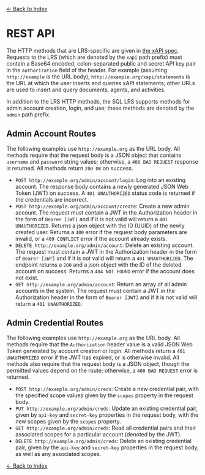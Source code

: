 [<- Back to Index](index.md)

# REST API

The HTTP methods that are LRS-specific are given in [the xAPI spec](https://github.com/adlnet/xAPI-Spec/blob/master/xAPI-Communication.md#datatransfer). Requests to the LRS (which are denoted by the `xapi` path prefix) must contain a Base64 encoded, colon-separated public and secret API key pair in the `authorization` field of the header. For example (assuming `http://example` is the URL body), `http://example.org/xapi/statements` is the URL at which the user inserts and queries xAPI statements; other URLs are used to insert and query documents, agents, and activities.

In addition to the LRS HTTP methods, the SQL LRS supports methods for admin account creation, login, and use; these methods are denoted by the `admin` path prefix.

## Admin Account Routes

The following examples use `http://example.org` as the URL body. All methods require that the request body is a JSON object that contains `username` and `password` string values; otherwise, a `400 BAD REQUEST` response is returned. All methods return `200 OK` on success.

- `POST http://example.org/admin/account/login`: Log into an existing account. The response body contains a newly generated JSON Web Token (JWT) on success. A `401 UNAUTHORIZED` status code is returned if the credentials are incorrect.
- `POST http://example.org/admin/account/create`: Create a new admin account. The request must contain a JWT in the Authorization header in the form of `Bearer [JWT]` and if it is not valid will return a `401 UNAUTHORIZED`. Returns a json object with the ID (UUID) of the newly created user. Returns a `400` error if the request body parameters are invalid, or a `409 CONFLICT` error if the account already exists.
- `DELETE http://example.org/admin/account`: Delete an existing account. The request must contain a JWT in the Authorization header in the form of `Bearer [JWT]` and if it is not valid will return a `401 UNAUTHORIZED`. The endpoint returns a `200` and a json object with the ID of the deleted account on success. Returns a `404 NOT FOUND` error if the account does not exist.
- `GET http://example.org/admin/account`: Return an array of all admin accounts in the system. The request must contain a JWT in the Authorization header in the form of `Bearer [JWT]` and if it is not valid will return a `401 UNAUTHORIZED`.

## Admin Credential Routes

The following examples use `http://example.org` as the URL body. All methods require that the `Authorization` header value is a valid JSON Web Token generated by account creation or login. All methods return a `401 UNAUTHORIZED` error if the JWT has expired, or is otherwise invalid. All methods also require that the request body is a JSON object, though the permitted values depend on the route; otherwise, a `400 BAD REQUEST` error is returned.

- `POST http://example.org/admin/creds`: Create a new credential pair, with the specified scope values given by the `scopes` property in the request body.
- `PUT http://example.org/admin/creds`: Update an existing credential pair, given by `api-key` and `secret-key` properties in the request body, with the new scopes given by the `scopes` property.
- `GET http://example.org/admin/creds`: Read all credential pairs and their associated scopes for a particular account (denoted by the JWT).
- `DELETE http://example.org/admin/creds`: Delete an existing credential pair, given by the `api-key` and `secret-key` properties in the request body, as well as any associated scopes.

[<- Back to Index](index.md)

